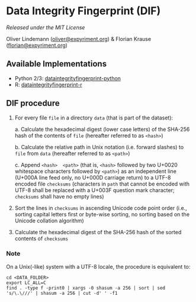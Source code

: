 Data Integrity Fingerprint (DIF)
================================

*Released under the MIT License*

Oliver Lindemann (oliver@expyriment.org) & Florian Krause (florian@expyriment.org)


Available Implementations
-------------------------

* Python 2/3:  [dataintegrityfingerprint-python](https://github.com/expyriment/dataintegrityfingerprint-python)
* R:  [dataintegrityfingerprint-r](https://github.com/expyriment/dataintegrityfingerprint-r)


DIF procedure
-------------

1. For every file `file` in a directory `data` (that is part of the dataset):

    a. Calculate the hexadecimal digest (lower case letters) of the SHA-256
       hash of the contents of `file` (hereafter referred to as `<hash>`)

    b. Calculate the relative path in Unix notation (i.e. forward slashes) to
       `file` from `data` (hereafter referred to as `<path>`)

    c. Append `<hash>  <path>` (that is, `<hash>` followed by two U+0020
       whitespace characters followed by `<path>`) as an independent line
       (U+000A line feed only, no U+000D carriage return) to a UTF-8 encoded
       file `checksums` (characters in `path` that cannot be encoded with
       UTF-8 shall be replaced with a U+003F question mark character;
       `checksums` shall have no empty lines)

2. Sort the lines in `checksums` in ascending Unicode code point order (i.e.,
   sorting capital letters first or byte-wise sorting, no sorting based on the Unicode collation algorithm)

3. Calculate the hexadecimal digest of the SHA-256 hash of the sorted
   contents of `checksums`


### Note
On a Unix(-like) system with a UTF-8 locale, the procedure is equivalent to:
```
cd <DATA_FOLDER>
export LC_ALL=C
find . -type f -print0 | xargs -0 shasum -a 256 | sort | sed 's/\.\///' | shasum -a 256 | cut -d' ' -f1
```
